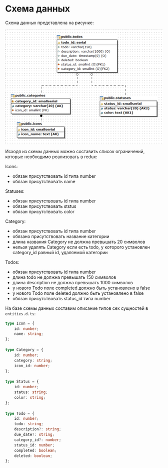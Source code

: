 # Схема данных

Схема данных представлена на рисунке:

![Схема данных](../schema/schema.png)

Исходя из схемы данных можно составить список ограничений, которые необходимо реализовать в redux:

Icons:

-   обязан присутствовать id типа number
-   обязан присутствовать name

Statuses:

-   обязан присутствовать id типа number
-   обязан присутствовать ststus
-   обязан присутствовать color

Category:

-   обязан присутствовать id типа number
-   обязано присутствовать название категории
-   длина названия Category не должна превышать 20 символов
-   нельзя удалять Category если есть todo, у которого установлен category_id равный id, удаляемой категории

Todos:

-   обязан присутствовать id типа number
-   длина todo не должна превышать 150 символов
-   длина description не должна превышать 1000 символов
-   у нового Todo поле completed должно быть установлено в false
-   у нового Todo поле deleted должно быть установлено в false
-   обязан присутствовать status_id типа number

На базе схемы данных составим описание типов сех сущностей в `entities.d.ts`:

```ts
type Icon = {
    id: number;
    name: string;
};

type Category = {
    id: number;
    category: string;
    icon_id: number;
};

type Status = {
    id: number;
    status: string;
    color: string;
};

type Todo = {
    id: number;
    todo: string;
    description?: string;
    due_date?: string;
    category_id?: number;
    status_id: number;
    completed: boolean;
    deleted: boolean;
};
```
